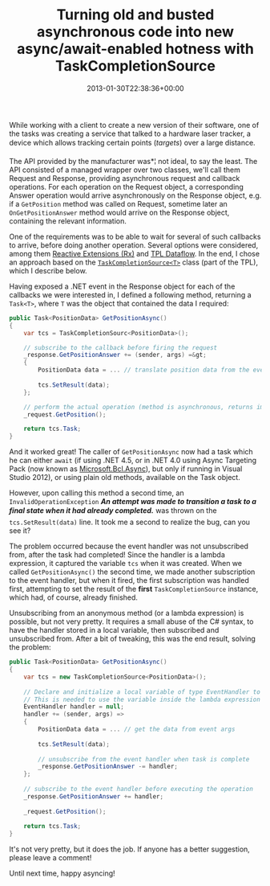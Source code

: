 ﻿---
title: 'Turning old and busted asynchronous code into new async/await-enabled hotness with TaskCompletionSource<T>'
date: 2013-01-30T22:38:36+00:00
---
While working with a client to create a new version of their software, one of the tasks was creating a service that talked to a hardware laser tracker, a device which allows tracking certain points (*targets*) over a large distance.

The API provided by the manufacturer was*¦ not ideal, to say the least. The API consisted of a managed wrapper over two classes, we'll call them Request and Response, providing asynchronous request and callback operations. For each operation on the Request object, a corresponding Answer operation would arrive asynchronously on the Response object, e.g. if a `GetPosition` method was called on Request, sometime later an `OnGetPositionAnswer` method would arrive on the Response object, containing the relevant information.

One of the requirements was to be able to wait for several of such callbacks to arrive, before doing another operation. Several options were considered, among them [Reactive Extensions (Rx)](http://www.introtorx.com/) and [TPL Dataflow](http://msdn.microsoft.com/en-us/devlabs/gg585582.aspx). In the end, I chose an approach based on the [`TaskCompletionSource<T>`](http://msdn.microsoft.com/en-us/library/dd449174.aspx) class (part of the TPL), which I describe below.

Having exposed a .NET event in the Response object for each of the callbacks we were interested in, I defined a following method, returning a `Task<T>`, where `T` was the object that contained the data I required:

```csharp
public Task<PositionData> GetPositionAsync()
{
    var tcs = TaskCompletionSourc<PositionData>();

    // subscribe to the callback before firing the request
    _response.GetPositionAnswer += (sender, args) =&gt;
    {
        PositionData data = ... // translate position data from the event's arguments
	
        tcs.SetResult(data);
    };

    // perform the actual operation (method is asynchronous, returns immediately)
    _request.GetPosition();

    return tcs.Task;
}
```

And it worked great! The caller of `GetPositionAsync` now had a task which he can either `await` (if using .NET 4.5, or in .NET 4.0 using Async Targeting Pack (now known as [Microsoft.Bcl.Async](http://nuget.org/packages/Microsoft.Bcl.Async)), but only if running in Visual Studio 2012), or using plain old methods, available on the Task object.

However, upon calling this method a second time, an `InvalidOperationException` ***An attempt was made to transition a task to a final state when it had already completed.*** was thrown on the `tcs.SetResult(data)` line. It took me a second to realize the bug, can you see it?

The problem occurred because the event handler was not unsubscribed from, after the task had completed! Since the handler is a lambda expression, it captured the variable `tcs` when it was created. When we called `GetPositionAsync()` the second time, we made another subscription to the event handler, but when it fired, the first subscription was handled first, attempting to set the result of the **first** `TaskCompletionSource` instance, which had, of course, already finished.

Unsubscribing from an anonymous method (or a lambda expression) is possible, but not very pretty. It requires a small abuse of the C# syntax, to have the handler stored in a local variable, then subscribed and unsubscribed from. After a bit of tweaking, this was the end result, solving the problem:

```csharp
public Task<PositionData> GetPositionAsync()
{
    var tcs = new TaskCompletionSource<PositionData>();
   
    // Declare and initialize a local variable of type EventHandler to null
    // This is needed to use the variable inside the lambda expression body
    EventHandler handler = null;
    handler += (sender, args) => 
    {
        PositionData data = ... // get the data from event args
        
        tcs.SetResult(data);
        
        // unsubscribe from the event handler when task is complete
        _response.GetPositionAnswer -= handler;
    };
    
    // subscribe to the event handler before executing the operation
    _response.GetPositionAnswer += handler;
    
    _request.GetPosition();
    
    return tcs.Task;
}
```

It's not very pretty, but it does the job. If anyone has a better suggestion, please leave a comment!

Until next time, happy asyncing!
